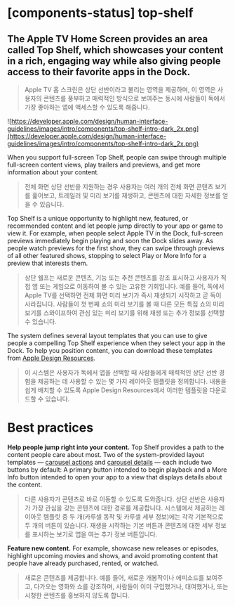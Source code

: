 # **[components-status] top-shelf**

## The Apple TV Home Screen provides an area called Top Shelf, which showcases your content in a rich, engaging way while also giving people access to their favorite apps in the Dock.
> Apple TV 홈 스크린은 상단 선반이라고 불리는 영역을 제공하며, 이 영역은 사용자의 콘텐츠를 풍부하고 매력적인 방식으로 보여주는 동시에 사람들이 독에서 가장 좋아하는 앱에 액세스할 수 있도록 해줍니다.
>




![https://developer.apple.com/design/human-interface-guidelines/images/intro/components/top-shelf-intro-dark_2x.png](https://developer.apple.com/design/human-interface-guidelines/images/intro/components/top-shelf-intro-dark_2x.png)

When you support full-screen Top Shelf, people can swipe through multiple full-screen content views, play trailers and previews, and get more information about your content.
> 전체 화면 상단 선반을 지원하는 경우 사용자는 여러 개의 전체 화면 콘텐츠 보기를 훑어보고, 트레일러 및 미리 보기를 재생하고, 콘텐츠에 대한 자세한 정보를 얻을 수 있습니다.
>




Top Shelf is a unique opportunity to highlight new, featured, or recommended content and let people jump directly to your app or game to view it. For example, when people select Apple TV in the Dock, full-screen previews immediately begin playing and soon the Dock slides away. As people watch previews for the first show, they can swipe through previews of all other featured shows, stopping to select Play or More Info for a preview that interests them.
> 상단 쉘프는 새로운 콘텐츠, 기능 또는 추천 콘텐츠를 강조 표시하고 사용자가 직접 앱 또는 게임으로 이동하여 볼 수 있는 고유한 기회입니다. 예를 들어, 독에서 Apple TV를 선택하면 전체 화면 미리 보기가 즉시 재생되기 시작하고 곧 독이 사라집니다. 사람들이 첫 번째 쇼의 미리 보기를 볼 때 다른 모든 특집 쇼의 미리 보기를 스와이프하여 관심 있는 미리 보기를 위해 재생 또는 추가 정보를 선택할 수 있습니다.
>




The system defines several layout templates that you can use to give people a compelling Top Shelf experience when they select your app in the Dock. To help you position content, you can download these templates from [Apple Design Resources](https://developer.apple.com/design/resources/#tvos-apps).
> 이 시스템은 사용자가 독에서 앱을 선택할 때 사람들에게 매력적인 상단 선반 경험을 제공하는 데 사용할 수 있는 몇 가지 레이아웃 템플릿을 정의합니다. 내용을 쉽게 배치할 수 있도록 Apple Design Resources에서 이러한 템플릿을 다운로드할 수 있습니다.
>




# **Best practices**

**Help people jump right into your content.** Top Shelf provides a path to the content people care about most. Two of the system-provided layout templates — [carousel actions](https://developer.apple.com/design/human-interface-guidelines/components/system-experiences/top-shelf#carousel-actions) and [carousel details](https://developer.apple.com/design/human-interface-guidelines/components/system-experiences/top-shelf#carousel-details) — each include two buttons by default: A primary button intended to begin playback and a More Info button intended to open your app to a view that displays details about the content.
> 다른 사용자가 콘텐츠로 바로 이동할 수 있도록 도와줍니다. 상단 선반은 사용자가 가장 관심을 갖는 콘텐츠에 대한 경로를 제공합니다. 시스템에서 제공하는 레이아웃 템플릿 중 두 개(카루셀 동작 및 카루셀 세부 정보)에는 각각 기본적으로 두 개의 버튼이 있습니다. 재생을 시작하는 기본 버튼과 콘텐츠에 대한 세부 정보를 표시하는 보기로 앱을 여는 추가 정보 버튼입니다.
>




**Feature new content.** For example, showcase new releases or episodes, highlight upcoming movies and shows, and avoid promoting content that people have already purchased, rented, or watched.
> 새로운 콘텐츠를 제공합니다. 예를 들어, 새로운 개봉작이나 에피소드를 보여주고, 다가오는 영화와 쇼를 강조하며, 사람들이 이미 구입했거나, 대여했거나, 또는 시청한 콘텐츠를 홍보하지 않도록 합니다.
>




